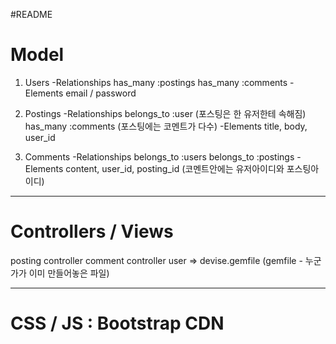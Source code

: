#README
 
# Model
1. Users
    -Relationships
        has_many :postings
        has_many :comments
    -Elements
        email / password
 
2. Postings
    -Relationships
        belongs_to :user (포스팅은 한 유저한테 속해짐)
        has_many :comments (포스팅에는 코멘트가 다수)
    -Elements
	title, body, user_id
 
3. Comments
    -Relationships
        belongs_to :users
        belongs_to :postings
    -Elements
        content, user_id, posting_id (코멘트안에는 유저아이디와 포스팅아이디)
 
------------------------------------------------------------------------
 
# Controllers / Views
 
posting controller
comment controller
user => devise.gemfile (gemfile - 누군가가 이미 만들어놓은 파일)
 
------------------------------------------------------------------------
 
# CSS / JS : Bootstrap CDN
